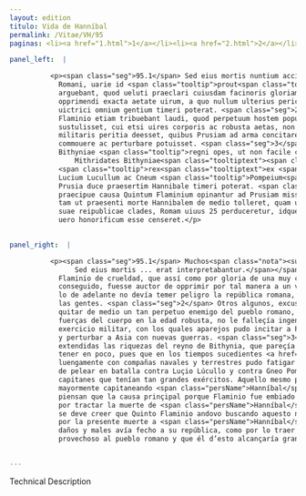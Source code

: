 ```yaml
---
layout: edition
titulo: Vida de Hanníbal
permalink: /Vitae/VH/95
paginas: <li><a href="1.html">1</a></li><li><a href="2.html">2</a></li><li><a href="3.html">3</a></li><li><a href="4.html">4</a></li><li><a href="5.html">5</a></li><li><a href="6.html">6</a></li><li><a href="7.html">7</a></li><li><a href="8.html">8</a></li><li><a href="9.html">9</a></li><li><a href="10.html">10</a></li><li><a href="11.html">11</a></li><li><a href="12.html">12</a></li><li><a href="13.html">13</a></li><li><a href="14.html">14</a></li><li><a href="15.html">15</a></li><li><a href="16.html">16</a></li><li><a href="17.html">17</a></li><li><a href="18.html">18</a></li><li><a href="19.html">19</a></li><li><a href="20.html">20</a></li><li><a href="21.html">21</a></li><li><a href="22.html">22</a></li><li><a href="23.html">23</a></li><li><a href="24.html">24</a></li><li><a href="25.html">25</a></li><li><a href="26.html">26</a></li><li><a href="27.html">27</a></li><li><a href="28.html">28</a></li><li><a href="29.html">29</a></li><li><a href="30.html">30</a></li><li><a href="31.html">31</a></li><li><a href="32.html">32</a></li><li><a href="33.html">33</a></li><li><a href="34.html">34</a></li><li><a href="35.html">35</a></li><li><a href="36.html">36</a></li><li><a href="37.html">37</a></li><li><a href="38.html">38</a></li><li><a href="39.html">39</a></li><li><a href="40.html">40</a></li><li><a href="41.html">41</a></li><li><a href="42.html">42</a></li><li><a href="43.html">43</a></li><li><a href="44.html">44</a></li><li><a href="45.html">45</a></li><li><a href="46.html">46</a></li><li><a href="47.html">47</a></li><li><a href="48.html">48</a></li><li><a href="49.html">49</a></li><li><a href="50.html">50</a></li><li><a href="51.html">51</a></li><li><a href="52.html">52</a></li><li><a href="53.html">53</a></li><li><a href="54.html">54</a></li><li><a href="55.html">55</a></li><li><a href="56.html">56</a></li><li><a href="57.html">57</a></li><li><a href="58.html">58</a></li><li><a href="59.html">59</a></li><li><a href="60.html">60</a></li><li><a href="61.html">61</a></li><li><a href="62.html">62</a></li><li><a href="63.html">63</a></li><li><a href="64.html">64</a></li><li><a href="65.html">65</a></li><li><a href="66.html">66</a></li><li><a href="67.html">67</a></li><li><a href="68.html">68</a></li><li><a href="69.html">69</a></li><li><a href="70.html">70</a></li><li><a href="71.html">71</a></li><li><a href="72.html">72</a></li><li><a href="73.html">73</a></li><li><a href="74.html">74</a></li><li><a href="75.html">75</a></li><li><a href="76.html">76</a></li><li><a href="77.html">77</a></li><li><a href="78.html">78</a></li><li><a href="79.html">79</a></li><li><a href="80.html">80</a></li><li><a href="81.html">81</a></li><li><a href="82.html">82</a></li><li><a href="83.html">83</a></li><li><a href="84.html">84</a></li><li><a href="85.html">85</a></li><li><a href="86.html">86</a></li><li><a href="87.html">87</a></li><li><a href="88.html">88</a></li><li><a href="89.html">89</a></li><li><a href="90.html">90</a></li><li><a href="91.html">91</a></li><li><a href="92.html">92</a></li><li><a href="93.html">93</a></li><li><a href="94.html">94</a></li><li><a href="95.html">95</a></li><li><a href="96.html">96</a></li>

panel_left:  |

          <p><span class="seg">95.1</span> Sed eius mortis nuntium accipientes
            Romani, uarie id <span class="tooltip">prout<span class="tooltiptext">pro ut <span class="siglas">F</span> </span></span> cuiusque ingenium erat interpretabantur. Plaerique Flaminium crudelitatis
            arguebant, quod ueluti praeclari cuiusdam facinoris gloriam adepturus auctor extitisset
            opprimendi exacta aetate uirum, a quo nullum ulterius periculum reipublicae iam prope
            uictrici omnium gentium timeri poterat. <span class="seg">2</span> Quidam uero factum excusantes,
            Flaminio etiam tribuebant laudi, quod perpetuum hostem populi Romani de medio
            sustulisset, cui etsi uires corporis ac robusta aetas, non tamen ingenium consilium rei
            militaris peritia deesset, quibus Prusiam ad arma concitare, Asiamque nouis bellis
            commouere ac perturbare potuisset. <span class="seg">3</span> Erant enim per id tempus ita amplae
            Bithyniae <span class="tooltip">regni opes, ut non facile contendendae uiderentur. Nam posteris temporibus
                Mithridates Bithyniae<span class="tooltiptext"><span class="om"><i>om. </i></span> <span class="siglas">G</span> </span></span>
            <span class="tooltip">rex<span class="tooltiptext">ex <span class="siglas">G</span> </span></span> diu naualibis terrestribusque copiis populum Romanum fatigauit, aduersusque
            Lucium Lucullum ac Cneum <span class="tooltip">Pompeium<span class="tooltiptext">Pompeum <span class="siglas">P U</span> </span></span> praestantissimos imperatores cum magnis exercitibus in acie stetit. Idem a rege
            Prusia duce praesertim Hannibale timeri poterat. <span class="seg">4</span> Quare nonnulli ea
            praecipue causa Quintum Flaminium opinantur ad Prusiam missum esse legatum, ut <span class="tooltip">Hannibalis necem<span class="tooltiptext">de Anibalis nece <span class="siglas">M R S U</span> de Hanibalis nece <span class="siglas">F N P W</span> Hannibalis nece <span class="siglas">E r s</span> </span></span> secretis consiliis agitaret. Verum credere libet hoc quaesitum esse a Quinto non
            tam ut praesenti morte Hannibalem de medio tolleret, quam ut homo qui tot inflixerat
            suae reipublicae clades, Romam uiuus 25 perduceretur, idque populo Romano utile, sibi
            uero honorificum esse censeret.</p>
        

panel_right:  |

          <p><span class="seg">95.1</span> Muchos<span class="nota"><sup>36</sup><span class="texto_nota">P. omite
                Sed eius mortis ... erat interpretabantur.</span></span> reprehendían a
            Flaminio de crueldad, que assí como por gloria de una muy clara fazaña que oviesse
            conseguido, fuesse auctor de opprimir por tal manera a un varón tan anciano, de quien en
            lo de adelante no devía temer peligro la república romana, ya quasi vencedora de todas
            las gentes. <span class="seg">2</span> Otros algunos, excusando lo fecho, aun loavan a Flaminio en
            quitar de medio un tan perpetuo enemigo del pueblo romano, pues que, si le faltavan las
            fuerças del cuerpo en la edad robusta, no le falleçía ingenio y consejo y enseñança del
            exercicio militar, con los quales aparejos pudo incitar a Prusia a las armas y commover
            y perturbar a Asia con nuevas guerras. <span class="seg">3</span> Ca por el mesmo tiempo eran tan
            extendidas las riquezas del reyno de Bithynia, que pareçía no se dever assí ligeramente
            tener en poco, pues que en los tiempos sucedientes <a href="../public/images/1491/181v.png" target="new"><img class="facs" src="https://alfonsodepalencia.github.io/Vitae/public/images/facs_icon.jpg"/></a>[181v,a] Mithridates, rey de Bithynia,
            luengamente con compañas navales y terrestres pudo fatigar al pueblo romano y ovo osadía
            de pelear en batalla contra Luçio Lúcullo y contra Gneo Pompeyo, tan prinçipales
            capitanes que tenían tan grandes exércitos. Aquello mesmo podieran temer del rey Prusia,
            mayormente capitaneando <span class="persName">Hanníbal</span>. <span class="seg">4</span> Assí que algunos
            piensan que la causa prinçipal porque Flaminio fue embiado embaxador al rey Prusia, fue
            por tractar la muerte de <span class="persName">Hanníbal</span> con secretos consejos. Con todo,
            se deve creer que Quinto Flaminio andovo buscando aquesto no tanto por quitar de medio
            por la presente muerte a <span class="persName">Hanníbal</span>, como a ombre que tan grandes
            daños y males avía fecho a su república, como por lo traer bivo a Roma, estimándose
            provechoso al pueblo romano y que él d’esto alcançaría grande honra.</p>
        

---
```


Technical Description 